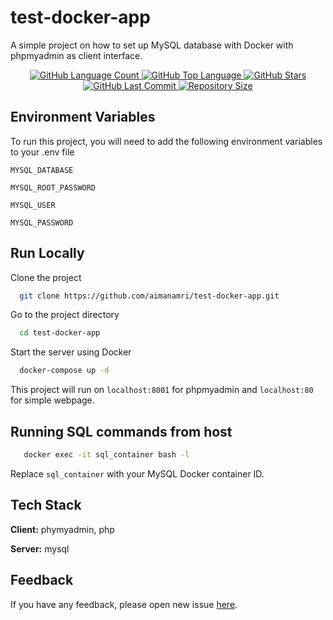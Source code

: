 
# test-docker-app

A simple project on how to set up MySQL database with Docker with phpmyadmin as client interface.

<p align="center">
  <a href="https://github.com/aimanamri/test-docker-app">
    <img alt="GitHub Language Count" src="https://img.shields.io/github/languages/count/aimanamri/test-docker-app">
  </a>

  <a href="https://github.com/aimanamri/test-docker-app">
    <img alt="GitHub Top Language" src="https://img.shields.io/github/languages/top/aimanamri/test-docker-app">
  </a>
  
  <a href="https://github.com/aimanamri/test-docker-app/stargazers">
    <img alt="GitHub Stars" src="https://img.shields.io/github/stars/aimanamri/test-docker-app?style=social">
  </a>

  <a href="https://github.com/aimanamri/test-docker-app/commits/main">
    <img alt="GitHub Last Commit" src="https://img.shields.io/github/last-commit/aimanamri/test-docker-app">
  </a>

  <a href="https://github.com/aimanamri/test-docker-app">
    <img alt="Repository Size" src="https://img.shields.io/github/repo-size/aimanamri/test-docker-app">
  </a>
</p>


## Environment Variables

To run this project, you will need to add the following environment variables to your .env file

`MYSQL_DATABASE`

`MYSQL_ROOT_PASSWORD`

`MYSQL_USER`

`MYSQL_PASSWORD`


## Run Locally

Clone the project

```bash
  git clone https://github.com/aimanamri/test-docker-app.git
```

Go to the project directory

```bash
  cd test-docker-app
```
Start the server using Docker

```bash
  docker-compose up -d
```
This project will run on `localhost:8001` for phpmyadmin and `localhost:80` for simple webpage.

## Running SQL commands from host
```bash
   docker exec -it sql_container bash -l
```
Replace `sql_container` with your MySQL Docker container ID.

## Tech Stack

**Client:** phymyadmin, php

**Server:** mysql


## Feedback

If you have any feedback, please open new issue [here](https://github.com/aimanamri/test-docker-app/issues/new).

